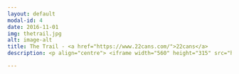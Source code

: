```yaml
---
layout: default
modal-id: 4
date: 2016-11-01
img: thetrail.jpg
alt: image-alt
title: The Trail - <a href="https://www.22cans.com/">22cans</a>
description: <p align="centre"> <iframe width="560" height="315" src="https://www.youtube.com/embed/esLPZ3JR2_4" frameborder="0" allow="autoplay; encrypted-media" allowfullscreen></iframe> </p> <p align="left"> The third project I worked on at 22cans. It was selected by Apple as one of the 'top 10 games of 2016', receiving over 20 millions downloads, and overwhelmingly positive reviews. <br /> <br /> I worked on the majority of gameplay features, including character and camera controls, 'trail item' interaction, remote terrain streaming, mini-games, and networked multiplayer towns. <br /> <br /> I also designed and implemented a system for merging character body part meshes and textures, successfully reducing memory load and GPU drawcalls. This allowed limitless character clothing variations, while maintaining performance when rendering multiple characters on mobile devices. <br /> <br /> I worked closely with designers, animators, and artists to create bespoke Unity Editor tools and asset pipelines, and mentored team members on Unity features and software development principles. </p> 

---
```

